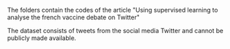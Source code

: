 The folders contain the codes of the article "Using supervised learning to analyse the french vaccine debate on Twitter"

The dataset consists of tweets from the social media Twitter and cannot be publicly made available.
